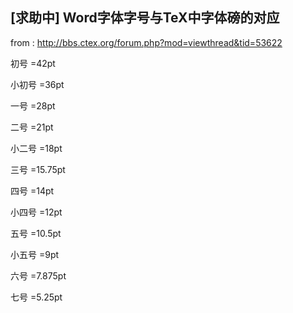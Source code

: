 [求助中] Word字体字号与TeX中字体磅的对应
----
from : http://bbs.ctex.org/forum.php?mod=viewthread&tid=53622

初号 =42pt

小初号 =36pt

一号 =28pt

二号 =21pt

小二号 =18pt

三号 =15.75pt

四号 =14pt

小四号 =12pt

五号 =10.5pt

小五号 =9pt

六号 =7.875pt

七号 =5.25pt
